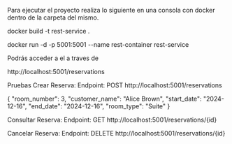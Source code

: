 Para ejecutar el proyecto realiza lo siguiente en una consola con docker dentro de la carpeta del mismo.

docker build -t rest-service .

docker run -d -p 5001:5001 --name rest-container rest-service

Podrás acceder a el a traves de 

http://localhost:5001/reservations

Pruebas
Crear Reserva: Endpoint: POST http://localhost:5001/reservations

{
  "room_number": 3,
  "customer_name": "Alice Brown",
  "start_date": "2024-12-16",
  "end_date": "2024-12-16",
  "room_type": "Suite"
}

Consultar Reserva: Endpoint: GET http://localhost:5001/reservations/{id}

Cancelar Reserva: Endpoint: DELETE http://localhost:5001/reservations/{id}